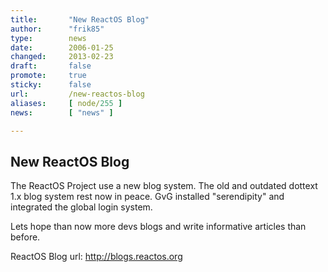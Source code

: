 ```yaml
---
title:       "New ReactOS Blog"
author:      "frik85"
type:        news
date:        2006-01-25
changed:     2013-02-23
draft:       false
promote:     true
sticky:      false
url:         /new-reactos-blog
aliases:     [ node/255 ]
news:        [ "news" ]

---
```


<h2>New ReactOS Blog</h2>

<p>The ReactOS Project use a new blog system. The old and outdated dottext 1.x blog system rest now in peace. GvG installed "serendipity" and integrated the global login system.</p>

<p>Lets hope than now more devs blogs and write informative articles than before.</p>

<p>ReactOS Blog url: <a href="http://blogs.reactos.org/">http://blogs.reactos.org</a></p>
